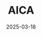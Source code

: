 ---  
layout: startup_page  
title: "AICA"  
id: "aica.tech"  
permalink: "/aicaaica.tech03182025/"  
website: "https://www.aica.tech/"  
funding_round: ""  
funding_amount: ""  
investors: "Momenta, Spicehaus, HTGF, Schaeffler, Rockwell Automation, NS Solutions"  
about: "AICA is a Swiss deep-tech pioneer that redefines robotic automation with AI-driven force control. The company develops AI-powered force control technology that allows robots to perform intricate tasks, making automation more accessible across industries, from assembly to EV battery disassembly."  
markets: "Robotics, AI, Automation, Artificial Intelligence (AI), Industrial Automation, Machine Learning, Manufacturing"  
hq: "Lausanne, Switzerland"  
founded_year: "2019"  
linkedin: "https://www.linkedin.com/company/aica"  
twitter: "https://twitter.com/AICAtech"  
instagram: ""  
facebook: ""  
crunchbase: "https://www.crunchbase.com/organization/aicatech-ai"  
pitchbook: "https://pitchbook.com/profiles/company/458446-87"  

date_display: "18-Mar-2025"  
date: "2025-03-18"

# SEO Optimization  
meta_title: "AICA"  
meta_description: "AICA, AICA is a Swiss deep-tech pioneer that redefines robotic automation with AI-driven force control. The company develops AI-powered force control techno..."  
meta_keywords: "AICA, Robotics, AI, Automation, Artificial Intelligence (AI), Industrial Automation, Machine Learning, Manufacturing,  funding"  
canonical_url: "https://startup.projectstartups.com/aicaaica.tech03182025/"  
---